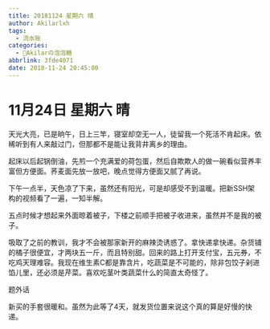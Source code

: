 ```yaml
---
title: 20181124 星期六 晴
author: Akilarlxh
tags:
  - 流水账
categories:
  - 🍬Akilarの泡泡糖
abbrlink: 3fde4071
date: 2018-11-24 20:45:00
---
```

# 11月24日 星期六 晴

天光大亮，已是晌午，日上三竿，寝室却空无一人，徒留我一个死活不肯起床。依稀听到有人来敲过门，但那都不是能让我背井离乡的理由。

起床以后起锅倒油，先煎一个充满爱的荷包蛋，然后自欺欺人的做一碗看似营养丰富但方便面。荞麦面先放一放吧，晚点觉得方便面又腻了再说。

下午一点半，天色凉了下来，虽然还有阳光，可是却感受不到温暖。把新SSH架构的视频看了一遍，一知半解。

五点时候才想起来外面晾着被子，下楼之前顺手把被子收进来，虽然并不是我的被子。

吸取了之前的教训，我才不会被那家新开的麻辣烫诱惑了。拿快递拿快递。杂货铺的橘子很便宜，才两块五一斤，而且特别甜。回来的路上打开支付宝，五元券，不吃鸡天理难容。我现在维生素C都是靠含片，吃蔬菜是不可能的，除非包饺子剁进馅儿里，还必须是芹菜。喜欢吃茎叶类蔬菜什么的简直太奇怪了。

题外话

新买的手套很暖和。虽然为此等了4天，就发货位置来说这个真的算是好慢的快递。